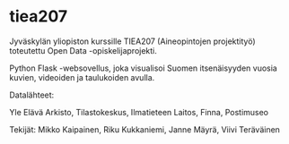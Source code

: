# tiea207

Jyväskylän yliopiston kurssille TIEA207 (Aineopintojen projektityö) toteutettu Open Data -opiskelijaprojekti.

Python Flask -websovellus, joka visualisoi Suomen itsenäisyyden vuosia kuvien, videoiden ja taulukoiden avulla.

Datalähteet:

Yle Elävä Arkisto,
Tilastokeskus,
Ilmatieteen Laitos,
Finna,
Postimuseo

Tekijät:
Mikko Kaipainen, Riku Kukkaniemi, Janne Mäyrä, Viivi Teräväinen